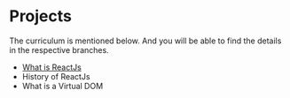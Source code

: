 # Projects

The curriculum is mentioned below. And you will be able to find the details in the respective branches.

<ul>
    <li><a href="https://github.com/vjnvisakh/Projects/tree/What-is-ReactJs/ReactJs">What is ReactJs</a></li>
    <li>History of ReactJs</li>
    <li>What is a Virtual DOM</li>
</ul>
